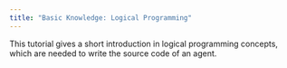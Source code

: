 ```yaml
---
title: "Basic Knowledge: Logical Programming"
---
```

This tutorial gives a short introduction in logical programming concepts, which are needed to write the source code of an agent.
